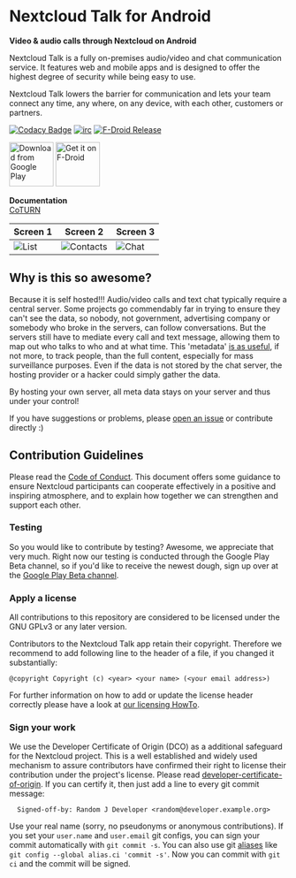 # Nextcloud Talk for Android

**Video & audio calls through Nextcloud on Android**

Nextcloud Talk is a fully on-premises audio/video and chat communication service. It features web and mobile apps and is designed to offer the highest degree of security while being easy to use.

Nextcloud Talk lowers the barrier for communication and lets your team connect any time, any where, on any device, with each other, customers or partners.

[![Codacy Badge](https://api.codacy.com/project/badge/Grade/21a6fb22279e401baba31fb296b6f20e)](https://www.codacy.com/app/Nextcloud/talk-android?utm_source=github.com&amp;utm_medium=referral&amp;utm_content=nextcloud/talk-android&amp;utm_campaign=Badge_Grade) [![irc](https://img.shields.io/badge/IRC-%23nextcloud--mobile%20on%20freenode-blue.svg)](https://webchat.freenode.net/?channels=nextcloud-mobile)
[![F-Droid Release](https://img.shields.io/f-droid/v/com.nextcloud.talk2)](https://f-droid.org/packages/com.nextcloud.talk2/) 

[<img src="https://play.google.com/intl/en_us/badges/images/generic/en_badge_web_generic.png" 
      alt="Download from Google Play" 
      height="80">](https://play.google.com/store/apps/details?id=com.nextcloud.talk2)
[<img src="https://f-droid.org/badge/get-it-on.png"
      alt="Get it on F-Droid"
      height="80">](https://f-droid.org/packages/com.nextcloud.talk2/)
      
**Documentation**  
[CoTURN](https://nextcloud-talk.readthedocs.io/en/latest/TURN/)

| Screen 1 | Screen 2 | Screen 3 |
| --- | --- | --- |
| ![List](https://raw.githubusercontent.com/nextcloud/talk-android/master/fastlane/metadata/android/en-US/phoneScreenshots/conversations.jpg) | ![Contacts](https://raw.githubusercontent.com/nextcloud/talk-android/master/fastlane/metadata/android/en-US/phoneScreenshots/contacts_selection.jpg) | ![Chat](https://raw.githubusercontent.com/nextcloud/talk-android/master/fastlane/metadata/android/en-US/phoneScreenshots/receive_gifs.jpg) |

## Why is this so awesome?
Because it is self hosted!!! Audio/video calls and text chat typically require a central server. Some projects go commendably far in trying to ensure they can't see the data, so nobody, not government, advertising company or somebody who broke in the servers, can follow conversations. But the servers still have to mediate every call and text message, allowing them to map out who talks to who and at what time. This 'metadata' [is as useful](https://www.wired.com/2015/03/data-and-goliath-nsa-metadata-spying-your-secrets/), if not more, to track people, than the full content, especially for mass surveillance purposes. Even if the data is not stored by the chat server, the hosting provider or a hacker could simply gather the data.

By hosting your own server, all meta data stays on your server and thus under your control!

If you have suggestions or problems, please [open an issue](https://github.com/nextcloud/talk-android/issues) or contribute directly :)

## Contribution Guidelines

Please read the [Code of Conduct](https://nextcloud.com/community/code-of-conduct/). This document offers some guidance to ensure Nextcloud participants can cooperate effectively in a positive and inspiring atmosphere, and to explain how together we can strengthen and support each other.

### Testing

So you would like to contribute by testing? Awesome, we appreciate that very much. Right now our testing
is conducted through the Google Play Beta channel, so if you'd like to receive the newest dough, sign
up over at the [Google Play Beta channel](https://play.google.com/apps/testing/com.nextcloud.talk2).

### Apply a license

All contributions to this repository are considered to be licensed under
the GNU GPLv3 or any later version.

Contributors to the Nextcloud Talk app retain their copyright. Therefore we recommend
to add following line to the header of a file, if you changed it substantially:

```
@copyright Copyright (c) <year> <your name> (<your email address>)
```

For further information on how to add or update the license header correctly please have a look at [our licensing HowTo][applyalicense].

### Sign your work

We use the Developer Certificate of Origin (DCO) as a additional safeguard
for the Nextcloud project. This is a well established and widely used
mechanism to assure contributors have confirmed their right to license
their contribution under the project's license.
Please read [developer-certificate-of-origin][dcofile].
If you can certify it, then just add a line to every git commit message:

````
  Signed-off-by: Random J Developer <random@developer.example.org>
````

Use your real name (sorry, no pseudonyms or anonymous contributions).
If you set your `user.name` and `user.email` git configs, you can sign your
commit automatically with `git commit -s`. You can also use git [aliases](https://git-scm.com/book/tr/v2/Git-Basics-Git-Aliases)
like `git config --global alias.ci 'commit -s'`. Now you can commit with
`git ci` and the commit will be signed.

[dcofile]: https://github.com/nextcloud/talk-android/blob/master/contribute/developer-certificate-of-origin
[applyalicense]: https://github.com/nextcloud/talk-android/blob/master/contribute/HowToApplyALicense.md
